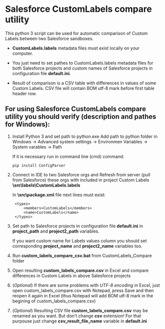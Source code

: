 # Salesforce CustomLabels compare utility

This python 3 script can be used for automatic comparison of Custom Labels between two Salesforce sandboxes.

* **CustomLabels.labels** metadata files must exist locally on your computer. 
* You just need to set pathes to CustomLabels.labels metadata files for both Salesforce projects 
and custom names of Salesforce projects in configuration file **default.ini**. 

* Result of comparison is a CSV table with differences in values of some Custom Labels.
  CSV file will contain BOM utf-8 mark before first table header row.


## For using Salesforce CustomLabels compare utility you should verify (description and pathes for Windows):

1. Install Python 3 and set path to python.exe 
   Add path to python folder in Windows -> Advanced system settings -> Environmen Variables -> System varables -> Path
   
   If it is necessary run in command line (cmd) command:
   
   ```pip install ConfigParser```
2. Connect in IDE to two Salesforce orgs and Refresh from server (pull from Salesforce) these orgs
   with included in project Custom Labels **\src\labels\CustomLabels.labels**
   
   In **\src\package.xml** file next lines must exist:
   ```
    <types>
        <members>CustomLabels</members>
        <name>CustomLabels</name>
    </types>
   ```
3. Set path to Salesforce projects in configuration file **default.ini** in **project_path** and **project2_path** variables.
   
   If you want custom name for Labels values column you should set corresponding **project_name** and **project2_name** variables too.
4. Run **custom_labels_compare_csv.bat** from CustomLabels_Compare folder
5. Open resulting **custom_labels_compare.csv** in Excel and compare differences in Custom Labels in above Salesforce projects
6. (_Optional_) If there are some problems with _UTF-8 encoding_ in Excel, 
   just open custom_labels_compare.csv with Notepad, press Save and then reopen it again in Excel
   (thus Notepad will add BOM utf-8 mark in the begining of custom_labels_compare.csv)
7. (_Optional_) Resulting CSV file **custom_labels_compare.csv** may be renamed as you want. But don't change **csv** extension!
   For that purpouse just change **csv_result_file_name** variable in **default.ini**
